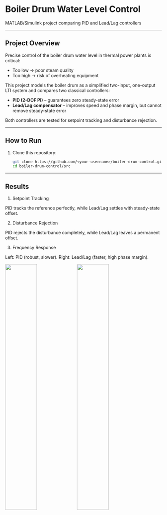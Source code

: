 # Boiler Drum Water Level Control
MATLAB/Simulink project comparing PID and Lead/Lag controllers

---

## Project Overview
Precise control of the boiler drum water level in thermal power plants is critical:  
- Too low → poor steam quality  
- Too high → risk of overheating equipment  

This project models the boiler drum as a simplified two-input, one-output LTI system and compares two classical controllers:

- **PID (2-DOF PI)** – guarantees zero steady-state error  
- **Lead/Lag compensator** – improves speed and phase margin, but cannot remove steady-state error  

Both controllers are tested for setpoint tracking and disturbance rejection.

---

## How to Run
1. Clone this repository:
   ```bash
   git clone https://github.com/<your-username>/boiler-drum-control.git
   cd boiler-drum-control/src

---

## Results
1. Setpoint Tracking

PID tracks the reference perfectly, while Lead/Lag settles with steady-state offset.


2. Disturbance Rejection

PID rejects the disturbance completely, while Lead/Lag leaves a permanent offset.


3. Frequency Response

Left: PID (robust, slower). Right: Lead/Lag (faster, high phase margin).

<p float="left"> <img src="figs/03_margin_pid.png" width="45%" /> <img src="figs/04_margin_leadlag.png" width="45%" /> </p>